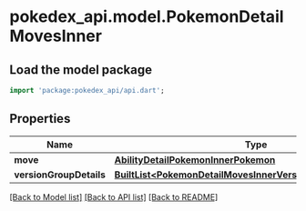 # pokedex_api.model.PokemonDetailMovesInner

## Load the model package
```dart
import 'package:pokedex_api/api.dart';
```

## Properties
Name | Type | Description | Notes
------------ | ------------- | ------------- | -------------
**move** | [**AbilityDetailPokemonInnerPokemon**](AbilityDetailPokemonInnerPokemon.md) |  | 
**versionGroupDetails** | [**BuiltList&lt;PokemonDetailMovesInnerVersionGroupDetailsInner&gt;**](PokemonDetailMovesInnerVersionGroupDetailsInner.md) |  | 

[[Back to Model list]](../README.md#documentation-for-models) [[Back to API list]](../README.md#documentation-for-api-endpoints) [[Back to README]](../README.md)


